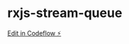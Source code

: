 # rxjs-stream-queue

[Edit in Codeflow ⚡️](https://stackblitz.com/~/github.com/hao0731/rxjs-stream-queue)